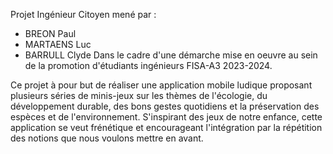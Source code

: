 Projet Ingénieur Citoyen mené par :
- BREON Paul
- MARTAENS Luc
- BARRULL Clyde
Dans le cadre d'une démarche mise en oeuvre au sein de la promotion d'étudiants ingénieurs FISA-A3 2023-2024.

Ce projet à pour but de réaliser une application mobile ludique proposant plusieurs séries de minis-jeux sur les thèmes de l'écologie, du développement durable, des bons gestes quotidiens
et la préservation des espèces et de l'environnement. S'inspirant des jeux de notre enfance, cette application se veut frénétique et encourageant l'intégration par la répétition des notions
que nous voulons mettre en avant.
